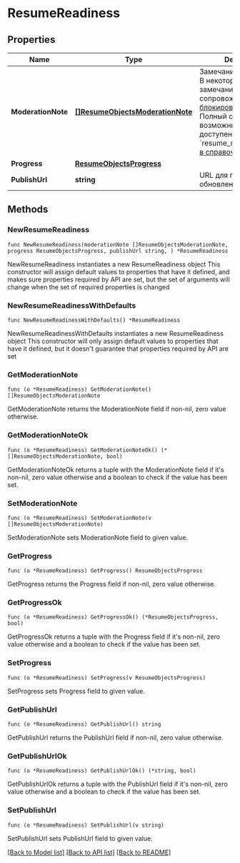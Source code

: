# ResumeReadiness

## Properties

Name | Type | Description | Notes
------------ | ------------- | ------------- | -------------
**ModerationNote** | [**[]ResumeObjectsModerationNote**](ResumeObjectsModerationNote.md) | Замечания модератора. В некоторых случаях замечания могут сопровождаться [блокировкой резюме](#tag/Rezyume.-Prosmotr-informacii/Status-rezyume). Полный список возможных замечаний доступен в поле &#x60;resume_moderation_note&#x60; [в справочнике полей](#tag/Obshie-spravochniki/operation/get-dictionaries)  | 
**Progress** | [**ResumeObjectsProgress**](ResumeObjectsProgress.md) |  | 
**PublishUrl** | **string** | URL для публикации или обновления резюме | 

## Methods

### NewResumeReadiness

`func NewResumeReadiness(moderationNote []ResumeObjectsModerationNote, progress ResumeObjectsProgress, publishUrl string, ) *ResumeReadiness`

NewResumeReadiness instantiates a new ResumeReadiness object
This constructor will assign default values to properties that have it defined,
and makes sure properties required by API are set, but the set of arguments
will change when the set of required properties is changed

### NewResumeReadinessWithDefaults

`func NewResumeReadinessWithDefaults() *ResumeReadiness`

NewResumeReadinessWithDefaults instantiates a new ResumeReadiness object
This constructor will only assign default values to properties that have it defined,
but it doesn't guarantee that properties required by API are set

### GetModerationNote

`func (o *ResumeReadiness) GetModerationNote() []ResumeObjectsModerationNote`

GetModerationNote returns the ModerationNote field if non-nil, zero value otherwise.

### GetModerationNoteOk

`func (o *ResumeReadiness) GetModerationNoteOk() (*[]ResumeObjectsModerationNote, bool)`

GetModerationNoteOk returns a tuple with the ModerationNote field if it's non-nil, zero value otherwise
and a boolean to check if the value has been set.

### SetModerationNote

`func (o *ResumeReadiness) SetModerationNote(v []ResumeObjectsModerationNote)`

SetModerationNote sets ModerationNote field to given value.


### GetProgress

`func (o *ResumeReadiness) GetProgress() ResumeObjectsProgress`

GetProgress returns the Progress field if non-nil, zero value otherwise.

### GetProgressOk

`func (o *ResumeReadiness) GetProgressOk() (*ResumeObjectsProgress, bool)`

GetProgressOk returns a tuple with the Progress field if it's non-nil, zero value otherwise
and a boolean to check if the value has been set.

### SetProgress

`func (o *ResumeReadiness) SetProgress(v ResumeObjectsProgress)`

SetProgress sets Progress field to given value.


### GetPublishUrl

`func (o *ResumeReadiness) GetPublishUrl() string`

GetPublishUrl returns the PublishUrl field if non-nil, zero value otherwise.

### GetPublishUrlOk

`func (o *ResumeReadiness) GetPublishUrlOk() (*string, bool)`

GetPublishUrlOk returns a tuple with the PublishUrl field if it's non-nil, zero value otherwise
and a boolean to check if the value has been set.

### SetPublishUrl

`func (o *ResumeReadiness) SetPublishUrl(v string)`

SetPublishUrl sets PublishUrl field to given value.



[[Back to Model list]](../README.md#documentation-for-models) [[Back to API list]](../README.md#documentation-for-api-endpoints) [[Back to README]](../README.md)


